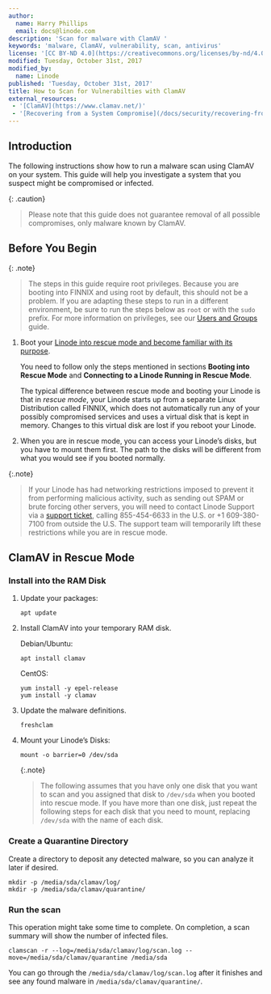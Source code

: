 ```yaml
---
author:
  name: Harry Phillips
  email: docs@linode.com
description: 'Scan for malware with ClamAV '
keywords: 'malware, ClamAV, vulnerability, scan, antivirus'
license: '[CC BY-ND 4.0](https://creativecommons.org/licenses/by-nd/4.0)'
modified: Tuesday, October 31st, 2017
modified_by:
  name: Linode
published: 'Tuesday, October 31st, 2017'
title: How to Scan for Vulnerabilties with ClamAV
external_resources:
 - '[ClamAV](https://www.clamav.net/)'
 - '[Recovering from a System Compromise](/docs/security/recovering-from-a-system-compromise)'
---
```


## Introduction
The following instructions show how to run a malware scan using ClamAV on your system. This guide will help you investigate a system that you suspect might be compromised or infected.

{: .caution}
>
> Please note that this guide does not guarantee removal of all possible compromises, only malware known by ClamAV.

## Before You Begin

{: .note}
> The steps in this guide require root privileges. Because you are booting into FINNIX and using root by default, this should not be a problem. If you are adapting these steps to run in a different environment, be sure to run the steps below as `root` or with the `sudo` prefix. For more information on privileges, see our [Users and Groups](/docs/tools-reference/linux-users-and-groups) guide.

1.  Boot your [Linode into rescue mode and become familiar with its purpose](/docs/troubleshooting/rescue-and-rebuild#booting-into-rescue-mode).

    You need to follow only the steps mentioned in sections **Booting into Rescue Mode** and **Connecting to a Linode Running in Rescue Mode**.

    The typical difference between rescue mode and booting your Linode is that in _rescue mode_, your Linode starts up from a separate Linux Distribution called FINNIX, which does not automatically run any of your possibly compromised services and uses a virtual disk that is kept in memory. Changes to this virtual disk are lost if you reboot your Linode.

2.  When you are in rescue mode, you can access your Linode’s disks, but you have to mount them first. The path to the disks will be different from what you would see if you booted normally.

{:.note}
>
> If your Linode has had networking restrictions imposed to prevent it from performing malicious activity, such as sending out SPAM or brute forcing other servers, you will need to contact Linode Support via a [support ticket](https://www.linode.com/contact), calling 855-454-6633 in the U.S. or +1 609-380-7100 from outside the U.S. The support team will temporarily lift these restrictions while you are in rescue mode.

## ClamAV in Rescue Mode

### Install into the RAM Disk

1.  Update your packages:

        apt update

2.  Install ClamAV into your temporary RAM disk.

    Debian/Ubuntu:

        apt install clamav

    CentOS:

        yum install -y epel-release
        yum install -y clamav

3.  Update the malware definitions.

        freshclam

4.  Mount your Linode’s Disks:

        mount -o barrier=0 /dev/sda

    {:.note}
    >
    > The following assumes that you have only one disk that you want to scan and you assigned that disk to `/dev/sda` when you booted into rescue mode. If you have more than one disk, just repeat the following steps for each disk that you need to mount, replacing `/dev/sda` with the name of each disk.

### Create a Quarantine Directory

Create a directory to deposit any detected malware, so you can analyze it later if desired.

    mkdir -p /media/sda/clamav/log/
    mkdir -p /media/sda/clamav/quarantine/

### Run the scan

This operation might take some time to complete. On completion, a scan summary will show the number of infected files.

    clamscan -r --log=/media/sda/clamav/log/scan.log --move=/media/sda/clamav/quarantine /media/sda

You can go through the `/media/sda/clamav/log/scan.log` after it finishes and see any found malware in `/media/sda/clamav/quarantine/`.

